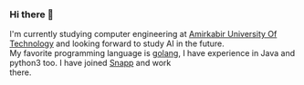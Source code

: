 ### Hi there 👋

<!--
**elahe-dastan/elahe-dastan** is a ✨ _special_ ✨ repository because its `README.md` (this file) appears on your GitHub profile.

Here are some ideas to get you started:

- 🔭 I’m currently working on ...
- 🌱 I’m currently learning ...
- 👯 I’m looking to collaborate on ...
- 🤔 I’m looking for help with ...
- 💬 Ask me about ...
- 📫 How to reach me: ...
- 😄 Pronouns: ...
- ⚡ Fun fact: ...
-->

I'm currently studying computer engineering at [Amirkabir University Of Technology](https://aut.ac.ir/) and looking forward to study AI in the future.<br/>
My favorite programming language is [golang](https://golang.org/), I have experience in Java and python3 too. I have joined [Snapp](https://snapp.ir/) and work<br/> there.

